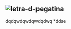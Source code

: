 ![letra-d-pegatina](https://github.com/user-attachments/assets/e18d49f4-70ea-41bc-b2be-9bf4e9a59dfb)
---
dqdqwdqwdqwdqdwq
*ddse
